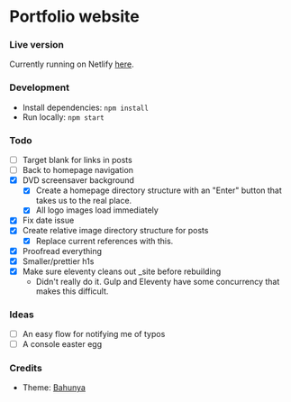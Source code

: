 # Portfolio website

### Live version

Currently running on Netlify [here](https://epic-lovelace-3182e8.netlify.app/).

### Development

* Install dependencies: `npm install`
* Run locally: `npm start`

### Todo
- [ ] Target blank for links in posts
- [ ] Back to homepage navigation
- [x] DVD screensaver background
    - [x] Create a homepage directory structure with an "Enter" button that takes us to the real place.
    - [x] All logo images load immediately
- [x] Fix date issue
- [x] Create relative image directory structure for posts
    - [x] Replace current references with  this.
- [x] Proofread everything
- [x] Smaller/prettier h1s
- [x] Make sure eleventy cleans out _site before rebuilding
    - Didn't really do it. Gulp and Eleventy have some concurrency that makes this difficult.

### Ideas
- [ ] An easy flow for notifying me of typos
- [ ] A console easter egg

### Credits

- Theme: [Bahunya](https://github.com/Kimeiga/bahunya)